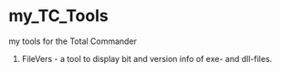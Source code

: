# my_TC_Tools
my tools for the Total Commander

1. FileVers - a tool to display bit and version info of exe- and dll-files.

